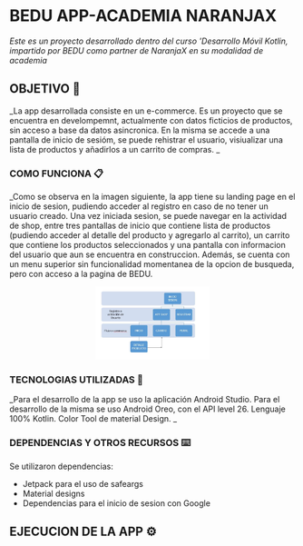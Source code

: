 # BEDU APP-ACADEMIA NARANJAX

_Este es un proyecto desarrollado dentro del curso 'Desarrollo Móvil Kotlin, impartido por BEDU como partner de NaranjaX en su modalidad de academia_

## OBJETIVO 💼

_La app desarrollada consiste en un e-commerce. Es un proyecto que se encuentra en develompemnt, actualmente con datos ficticios de productos, 
sin acceso a base da datos asincronica. En la misma se accede a una pantalla de inicio de sesióm, se puede rehistrar el usuario, visiualizar una lista de productos 
y  añadirlos a un carrito de compras.
_


### COMO FUNCIONA 📋

_Como se observa en la imagen siguiente, la app tiene su landing page en el inicio de sesion, pudiendo acceder al registro en caso de no tener un  usuario creado.
Una vez iniciada sesion, se puede navegar en la actividad de shop, entre tres pantallas de inicio que contiene lista de productos (pudiendo acceder al detalle del 
producto y agregarlo al carrito), un carrito que contiene los productos seleccionados y una pantalla con informacion del usuario que aun se encuentra en construccion. 
Además, se cuenta con un menu superior sin funcionalidad momentanea de la opcion de busqueda, pero con acceso a la pagina de BEDU.


<div align="center"><img src="Flujo app grafico.JPG" width="40%"></div>

### TECNOLOGIAS UTILIZADAS 🔧

_Para el desarrollo de la app se uso la aplicación Android Studio. Para el desarrollo de la misma se uso Android Oreo, con el API level 26. 
Lenguaje 100% Kotlin.
Color Tool de material Design.
_

### DEPENDENCIAS Y OTROS RECURSOS ⌨️

Se utilizaron dependencias:
* Jetpack para el uso de safeargs
* Material designs
* Dependencias para el inicio de sesion con Google

## EJECUCION DE LA APP ⚙️




